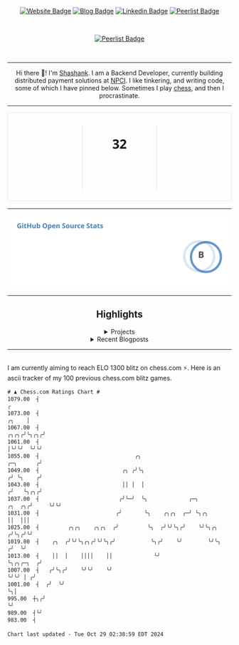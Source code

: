 <div align="center"><p><a href="https://ssnk.in"><img src="https://img.shields.io/badge/-Website-3B7EBF?style=for-the-badge&amp;logo=amp&amp;logoColor=white" alt="Website Badge"></a> <a href="https://hashnode.ssnk.in"><img src="https://img.shields.io/badge/-Blog-3B7EBF?style=for-the-badge&amp;logo=Hashnode&amp;logoColor=white" alt="Blog Badge"></a> <a href="https://linkedin.com/in/shashank-priyadarshi"><img src="https://img.shields.io/badge/-LinkedIn-3B7EBF?style=for-the-badge&amp;logo=Linkedin&amp;logoColor=white" alt="Linkedin Badge"></a> <a href="https://peerlist.io/shasha"><img src="https://img.shields.io/badge/-PeerList-3B7EBF?style=for-the-badge&amp;logo=Peerlist&amp;logoColor=white" alt="Peerlist Badge"/></a></p></br> <p><a href="https://holopin.io/@shashankpriyadarshi"><img src="https://holopin.me/shashankpriyadarshi" alt="Peerlist Badge"/></a></p></br> <hr><p>Hi there 👋! I'm <a href="https://ssnk.in">Shashank</a>. I am a Backend Developer, currently building distributed payment solutions at <a href="https://npci.org.in">NPCI</a>. I like tinkering, and writing code, some of which I have pinned below. Sometimes I play <a href="https://www.chess.com/member/ttefabob">chess</a>, and then I procrastinate.</p><hr><p><img src="./assets/images/streak_stats.svg"/></p><hr><p><img src="./assets/images/open_source_stats.svg"/></p><hr><h2>Highlights</h2><details><summary>Projects</summary><br /><ul><li><a href="https://github.com/shashank-priyadarshi/go" target="_blank" rel="noopener noreferrer">go</a> Last Updated : 2024-10-29</li><li><a href="https://github.com/shashank-priyadarshi/jaeger" target="_blank" rel="noopener noreferrer">jaeger</a> Last Updated : 2024-10-28</li><li><a href="https://github.com/shashank-priyadarshi/utils" target="_blank" rel="noopener noreferrer">utils</a> Last Updated : 2024-10-21</li><li><a href="https://github.com/shashank-priyadarshi/dice" target="_blank" rel="noopener noreferrer">dice</a> Last Updated : 2024-10-20</li><li><a href="https://github.com/shashank-priyadarshi/upgraded-disco" target="_blank" rel="noopener noreferrer">upgraded-disco</a> Last Updated : 2024-10-18</li></ul></details><details><summary>Recent Blogposts</summary><br /><ul><li><a href="https://hashnode.ssnk.in/traffic-light-simulator-in-angular-2023" target="_blank" rel="noopener noreferrer">Traffic Light Simulator in Angular</a> Published : 2023-09-16</li><li><a href="https://hashnode.ssnk.in/oop-in-go-interfaces" target="_blank" rel="noopener noreferrer">OOP in Go: Interfaces</a> Published : 2023-03-04</li><li><a href="https://hashnode.ssnk.in/oop-in-go-structs" target="_blank" rel="noopener noreferrer">OOP in Go: Structs</a> Published : 2023-02-24</li></ul></details><hr></div></br>I am currently aiming to reach ELO 1300 blitz on chess.com ⚡. Here is an ascii tracker of my 100 previous chess.com blitz games.
  
  
  ```
# ♟︎ Chess.com Ratings Chart #
 1079.00  ┤                                                                                                  ╭
 1073.00  ┤                                                                                            ╭╮    │
 1067.00  ┤                                                                                       ╭╮╭╮╭╯╰╮╭╮╭╯
 1061.00  ┤                                                                                       │╰╯╰╯  ╰╯╰╯
 1055.00  ┤                              ╭╮                                             ╭─╮      ╭╯
 1049.00  ┤                          ╭╮ ╭╯╰╮                                           ╭╯ ╰╮    ╭╯
 1043.00  ┤                          ││ │  │                                          ╭╯   ╰╮╭╮╭╯
 1037.00  ┤                         ╭╯╰─╯  ╰╮             ╭─╮                  ╭╮  ╭╮╭╯     ╰╯╰╯
 1031.00  ┤                        ╭╯       ╰╮    ╭╮╭╮  ╭─╯ ╰╮╭╮               ││  │││
 1025.00  ┤         ╭╮╭╮    ╭╮╭╮  ╭╯         ╰╮  ╭╯╰╯╰╮╭╯    ╰╯╰╮╭╮           ╭╯╰╮╭╯╰╯
 1019.00  ┤    ╭╮  ╭╯╰╯╰╮╭╮╭╯╰╯╰╮╭╯           ╰╮╭╯    ╰╯        ╰╯╰╮         ╭╯  ╰╯
 1013.00  ┤    ││  │    ││││    ││             ╰╯                  ╰╮╭╮╭─╮  ╭╯
 1007.00  ┤   ╭╯╰╮╭╯    ╰╯╰╯    ╰╯                                  ╰╯╰╯ │ ╭╯
 1001.00  ┤  ╭╯  ╰╯                                                      ╰╮│
  995.00  ┼╮╭╯                                                            ╰╯
  989.00  ┤╰╯
  983.00  ┤

Chart last updated - Tue Oct 29 02:38:59 EDT 2024  
  ```
  
